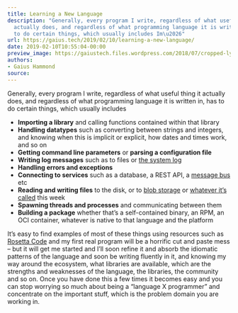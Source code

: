 ```yaml
---
title: Learning a New Language
description: "Generally, every program I write, regardless of what useful thing it
  actually does, and regardless of what programming language it is written in, has
  to do certain things, which usually includes Im\u2026"
url: https://gaius.tech/2019/02/10/learning-a-new-language/
date: 2019-02-10T10:55:04-00:00
preview_image: https://gaiustech.files.wordpress.com/2018/07/cropped-lynx.jpg?w=180
authors:
- Gaius Hammond
source:
---
```


<p>Generally, every program I write, regardless of what useful thing it actually does, and regardless of what programming language it is written in, has to do certain things, which usually includes</p>
<ul>
<li><b>Importing a library</b> and calling functions contained within that library</li>
<li><b>Handling datatypes</b> such as converting between strings and integers, and knowing when this is implicit or explicit, how dates and times work, and so on</li>
<li><b>Getting command line parameters</b> or <b>parsing a configuration file</b></li>
<li><b>Writing log messages</b> such as to files or <a href="https://www.freedesktop.org/software/systemd/man/sd_journal_print.html#">the system log</a></li>
<li><b>Handling errors and exceptions</b></li>
<li><b>Connecting to services</b> such as a database, a REST API, a <a href="https://kafka.apache.org">message bus</a> etc</li>
<li><b>Reading and writing files</b> to the disk, or to <a href="https://azure.microsoft.com/en-gb/services/storage/blobs/">blob storage</a> or <a href="https://cloud.google.com/appengine/docs/standard/python/blobstore/">whatever it&rsquo;s called</a> this week</li>
<li><b>Spawning threads and processes</b> and communicating between them</li>
<li><b>Building a package</b> whether that&rsquo;s a self-contained binary, an RPM, an OCI container, whatever is native to that language and the platform</li>
</ul>
<p>It&rsquo;s easy to find examples of most of these things using resources such as <a href="http://rosettacode.org/wiki/Rosetta_Code">Rosetta Code</a> and my first real program will be a horrific cut and paste mess &ndash; but it will get me started and I&rsquo;ll soon refine it and absorb the idiomatic patterns of the language and soon be writing fluently in it, and knowing my way around the ecosystem, what libraries are available, which are the strengths and weaknesses of the language, the libraries, the community and so on. Once you have done this a few times it becomes easy and you can stop worrying so much about being a &ldquo;language X programmer&rdquo; and concentrate on the important stuff, which is the problem domain you are working in. </p>


